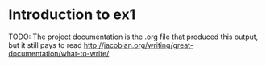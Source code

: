 
# Introduction to ex1
TODO: The project documentation is the .org file that produced 
this output, but it still pays to read
http://jacobian.org/writing/great-documentation/what-to-write/
